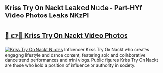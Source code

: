 ## Kriss Try On Nackt Le𝚊k𝚎d N𝚞𝚍e - Part-HYf Vid𝚎o Photos Le𝚊ks NKzPI

# <h2><a href="http://fb9vap3.evod.top/?m=Kriss+Try+On+Nackt">🔗 👉🔴 Kriss Try On Nackt Vid𝚎o Ph𝚘t𝚘s</a></h2>

[![Kriss Try On Nackt N𝚞d𝚎s](https://i.imgur.com/8V9OHl7.gif)](http://fb9vap3.evod.top/?m=Kriss+Try+On+Nackt)
Influencer Kriss Try On Nackt who creates engaging lifestyle and dance content, featuring solo and collaborative dance trend performances and mini vlogs. Public figures Kriss Try On Nackt are those who hold a position of influence or authority in society. 
